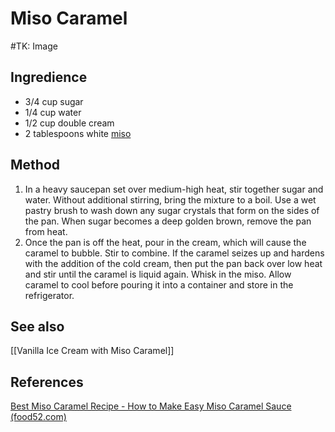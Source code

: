 # Miso Caramel
#TK: Image
## Ingredience
-   3/4 cup sugar  
-   1/4 cup water  
-   1/2 cup double cream  
-   2 tablespoons white [miso](./Miso.md)

## Method
1. In a heavy saucepan set over medium-high heat, stir together sugar and water. Without additional stirring, bring the mixture to a boil. Use a wet pastry brush to wash down any sugar crystals that form on the sides of the pan. When sugar becomes a deep golden brown, remove the pan from heat.
2. Once the pan is off the heat, pour in the cream, which will cause the caramel to bubble. Stir to combine. If the caramel seizes up and hardens with the addition of the cold cream, then put the pan back over low heat and stir until the caramel is liquid again. Whisk in the miso. Allow caramel to cool before pouring it into a container and store in the refrigerator.

## See also
[[Vanilla Ice Cream with Miso Caramel]]

## References
[Best Miso Caramel Recipe - How to Make Easy Miso Caramel Sauce (food52.com)](https://food52.com/recipes/18618-miso-caramel)
